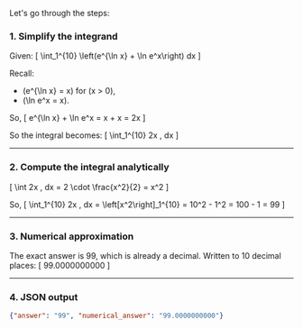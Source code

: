 Let's go through the steps:

### 1. Simplify the integrand

Given:
\[
\int_1^{10} \left(e^{\ln x} + \ln e^x\right) dx
\]

Recall:
- \(e^{\ln x} = x\) for \(x > 0\),
- \(\ln e^x = x\).

So,
\[
e^{\ln x} + \ln e^x = x + x = 2x
\]

So the integral becomes:
\[
\int_1^{10} 2x \, dx
\]

---

### 2. Compute the integral analytically

\[
\int 2x \, dx = 2 \cdot \frac{x^2}{2} = x^2
\]

So,
\[
\int_1^{10} 2x \, dx = \left[x^2\right]_1^{10} = 10^2 - 1^2 = 100 - 1 = 99
\]

---

### 3. Numerical approximation

The exact answer is 99, which is already a decimal. Written to 10 decimal places:
\[
99.0000000000
\]

---

### 4. JSON output

```json
{"answer": "99", "numerical_answer": "99.0000000000"}
```